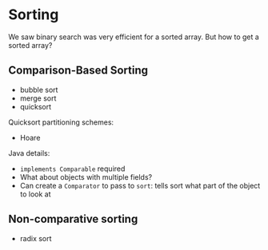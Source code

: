 # Sorting

We saw binary search was very efficient for a sorted array. But how to get a
sorted array?

## Comparison-Based Sorting

- bubble sort
- merge sort
- quicksort

Quicksort partitioning schemes:

- Hoare


Java details:
- `implements Comparable` required
- What about objects with multiple fields?
- Can create a `Comparator` to pass to `sort`: tells sort what part of the
object to look at

## Non-comparative sorting

- radix sort


